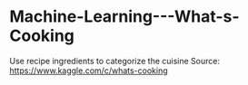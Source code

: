 # Machine-Learning---What-s-Cooking
Use recipe ingredients to categorize the cuisine
Source: https://www.kaggle.com/c/whats-cooking
